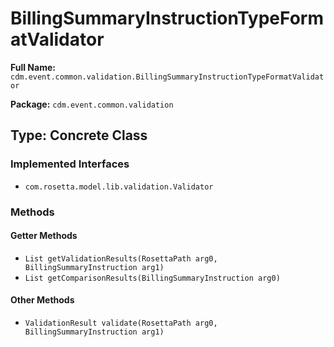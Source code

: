 # BillingSummaryInstructionTypeFormatValidator

**Full Name:** `cdm.event.common.validation.BillingSummaryInstructionTypeFormatValidator`

**Package:** `cdm.event.common.validation`

## Type: Concrete Class

### Implemented Interfaces

- `com.rosetta.model.lib.validation.Validator`

### Methods

#### Getter Methods

- `List getValidationResults(RosettaPath arg0, BillingSummaryInstruction arg1)`
- `List getComparisonResults(BillingSummaryInstruction arg0)`

#### Other Methods

- `ValidationResult validate(RosettaPath arg0, BillingSummaryInstruction arg1)`

